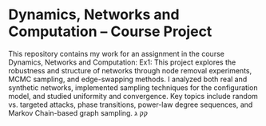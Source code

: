 
# Dynamics, Networks and Computation – Course Project

This repository contains my work for an assignment in the course Dynamics, Networks and Computation:
Ex1: This project explores the robustness and structure of networks through node removal experiments, MCMC sampling, and edge-swapping methods.
I analyzed both real and synthetic networks, implemented sampling techniques for the configuration model, and studied uniformity and convergence.
Key topics include random vs. targeted attacks, phase transitions, power-law degree sequences, and Markov Chain-based graph sampling.
קק
ג
